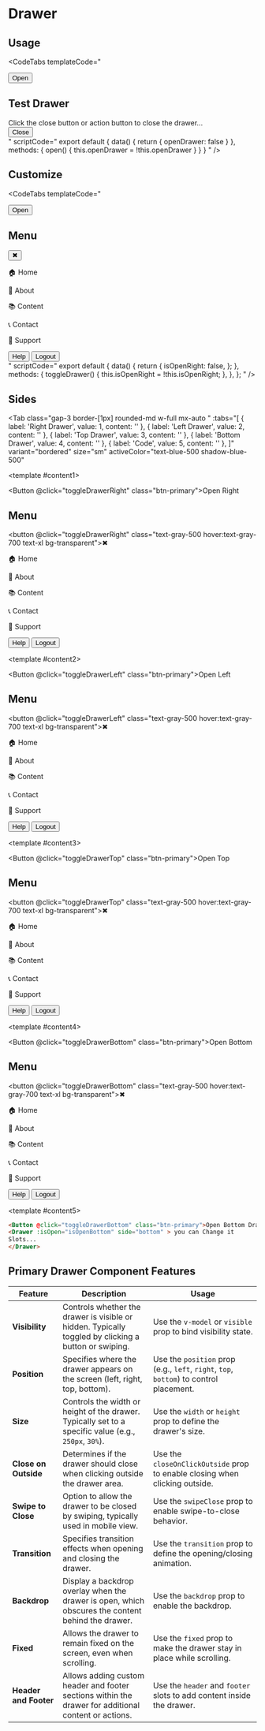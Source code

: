# Drawer

## Usage

<CodeTabs
  templateCode="
<div class='p-6 rounded-lg shadow-inner flex w-full justify-center'>
  <Button @click='open' class='btn-primary'>Open</Button>
  <Drawer v-model:isOpen='openDrawer' class='bg-gray-200 shadow-xl'>
    <div class='w-full justify-center items-center mt-20 p-2'>
      <h2>Test Drawer</h2>
      Click the close button or action button to close the drawer...
    </div>
    <Button @click='open' buttonClass='m-36'>
      Close
    </Button>
  </Drawer>
</div>
"
  scriptCode="
export default {
data() {
    return {
      openDrawer: false
    }
  },
methods: {
open() {
this.openDrawer = !this.openDrawer
}
}
}
"
/>

## Customize

<CodeTabs
  templateCode="
  <div class=' p-6 rounded-lg shadow-inner flex w-full justify-center'>
  <Button @click='toggleDrawer' class='btn-primary'>Open</Button>
    <Drawer v-model:isOpen='isOpenRight'>
      <div class='flex flex-col h-full bg-gray-100'>
        <div class='flex justify-between items-center px-4 py-3 border-b border-gray-300'>
          <h2 class=' font-semibold text-gray-700'>Menu</h2>
          <button @click='toggleDrawer' class='text-gray-500 hover:text-gray-700 text-xl bg-transparent'>
            ✖
          </button>
        </div>
       <div class='flex flex-col flex-grow px-4 py-3 space-y-4'>
  <p href='#' class='cursor-pointer flex items-center text-gray-700 text-lg px-3 py-2 rounded-lg hover:bg-blue-100 hover:text-blue-600 transition'>
    <span>🏠</span> Home
  </p>
  <p href='#' class='cursor-pointer flex items-center text-gray-700 text-lg px-3 py-2 rounded-lg hover:bg-blue-100 hover:text-blue-600 transition'>
    <span>📄</span> About
  </p>
  <p href='#' class='cursor-pointer flex items-center text-gray-700 text-lg px-3 py-2 rounded-lg hover:bg-blue-100 hover:text-blue-600 transition'>
    <span>📚</span> Content
  </p>
  <p href='#' class='cursor-pointer flex items-center text-gray-700 text-lg px-3 py-2 rounded-lg hover:bg-blue-100 hover:text-blue-600 transition'>
    <span>📞</span> Contact
  </p>
  <p href='#' class='cursor-pointer flex items-center text-gray-700 text-lg px-3 py-2 rounded-lg hover:bg-blue-100 hover:text-blue-600 transition'>
    <span>💸</span> Support
  </p>
</div>
        <div class='flex justify-between items-center px-4 py-3 border-t border-gray-300 bg-gray-200'>
          <Button class='btn-secondary'>Help</Button>
          <Button class='btn-secondary'>Logout</Button>
        </div>
      </div>
    </Drawer>
</div>
"
  scriptCode="
export default {
  data() {
    return {
      isOpenRight: false,
    };
  },
  methods: {
    toggleDrawer() {
      this.isOpenRight = !this.isOpenRight;
    },
  },
};
"
/>



## Sides



<Tab
   class="gap-3 border-[1px] rounded-md w-full mx-auto "
   :tabs="[
     { label: 'Right Drawer', value: 1, content: '' },
     { label: 'Left Drawer', value: 2, content: '' },
     { label: 'Top Drawer', value: 3, content: '' },
     { label: 'Bottom Drawer', value: 4, content: '' },
     { label: 'Code', value: 5, content: '' },
   ]"
   variant="bordered"
   size="sm"
   activeColor="text-blue-500 shadow-blue-500"
>
  <template #content1>
    <div class="p-6 rounded-lg shadow-inner flex w-full justify-center">
      <Button @click="toggleDrawerRight" class="btn-primary">Open Right </Button>
      <Drawer v-model:isOpen="isOpenRight" side="right">
        <div class="flex flex-col h-full bg-gray-100">
          <div class="flex justify-between items-center px-4 py-3 border-b border-gray-300">
            <h2 class="font-semibold text-gray-700">Menu</h2>
            <button @click="toggleDrawerRight" class="text-gray-500 hover:text-gray-700 text-xl bg-transparent">✖</button>
          </div>
          <div class="flex flex-col flex-grow px-4 py-3 space-y-4">
            <p href="#" class="cursor-pointer flex items-center text-gray-700 text-lg px-3 py-2 rounded-lg hover:bg-blue-100 hover:text-blue-600 transition">
              <span>🏠</span> Home
            </p>
            <p href="#" class="cursor-pointer flex items-center text-gray-700 text-lg px-3 py-2 rounded-lg hover:bg-blue-100 hover:text-blue-600 transition">
              <span>📄</span> About
            </p>
            <p href="#" class="cursor-pointer flex items-center text-gray-700 text-lg px-3 py-2 rounded-lg hover:bg-blue-100 hover:text-blue-600 transition">
              <span>📚</span> Content
            </p>
            <p href="#" class="cursor-pointer flex items-center text-gray-700 text-lg px-3 py-2 rounded-lg hover:bg-blue-100 hover:text-blue-600 transition">
              <span>📞</span> Contact
            </p>
            <p href="#" class="cursor-pointer flex items-center text-gray-700 text-lg px-3 py-2 rounded-lg hover:bg-blue-100 hover:text-blue-600 transition">
              <span>💸</span> Support
            </p>
          </div>
          <div class="flex justify-between items-center px-4 py-3 border-t border-gray-300 bg-gray-200">
            <Button class="btn-secondary">Help</Button>
            <Button class="btn-secondary">Logout</Button>
          </div>
        </div>
      </Drawer>
    </div>
  </template>

  <template #content2>
    <div class="p-6 rounded-lg shadow-inner flex w-full justify-center">
      <Button @click="toggleDrawerLeft" class="btn-primary">Open Left </Button>
      <Drawer v-model:isOpen="isOpenLeft" side="left">
        <div class="flex flex-col h-full bg-gray-100">
          <div class="flex justify-between items-center px-4 py-3 border-b border-gray-300">
            <h2 class="font-semibold text-gray-700">Menu</h2>
            <button @click="toggleDrawerLeft" class="text-gray-500 hover:text-gray-700 text-xl bg-transparent">✖</button>
          </div>
          <div class="flex flex-col flex-grow px-4 py-3 space-y-4">
            <p href="#" class="cursor-pointer flex items-center text-gray-700 text-lg px-3 py-2 rounded-lg hover:bg-blue-100 hover:text-blue-600 transition">
              <span>🏠</span> Home
            </p>
            <p href="#" class="cursor-pointer flex items-center text-gray-700 text-lg px-3 py-2 rounded-lg hover:bg-blue-100 hover:text-blue-600 transition">
              <span>📄</span> About
            </p>
            <p href="#" class="cursor-pointer flex items-center text-gray-700 text-lg px-3 py-2 rounded-lg hover:bg-blue-100 hover:text-blue-600 transition">
              <span>📚</span> Content
            </p>
            <p href="#" class="cursor-pointer flex items-center text-gray-700 text-lg px-3 py-2 rounded-lg hover:bg-blue-100 hover:text-blue-600 transition">
              <span>📞</span> Contact
            </p>
            <p href="#" class="cursor-pointer flex items-center text-gray-700 text-lg px-3 py-2 rounded-lg hover:bg-blue-100 hover:text-blue-600 transition">
              <span>💸</span> Support
            </p>
          </div>
          <div class="flex justify-between items-center px-4 py-3 border-t border-gray-300 bg-gray-200">
            <Button class="btn-secondary">Help</Button>
            <Button class="btn-secondary">Logout</Button>
          </div>
        </div>
      </Drawer>
    </div>
  </template>

  <template #content3>
    <div class="p-6 rounded-lg shadow-inner flex w-full justify-center">
      <Button @click="toggleDrawerTop" class="btn-primary">Open Top </Button>
      <Drawer v-model:isOpen="isOpenTop" side="top">
        <div class="flex flex-col h-full bg-gray-100">
          <div class="flex justify-between items-center px-4 py-3 border-b border-gray-300">
            <h2 class="font-semibold text-gray-700">Menu</h2>
            <button @click="toggleDrawerTop" class="text-gray-500 hover:text-gray-700 text-xl bg-transparent">✖</button>
          </div>
          <div class="flex flex-row flex-grow px-4 py-3 space-y-4">
            <p href="#" class="cursor-pointer flex items-center text-gray-700 text-lg px-3 py-2 rounded-lg hover:bg-blue-100 hover:text-blue-600 transition">
              <span>🏠</span> Home
            </p>
            <p href="#" class="cursor-pointer flex items-center text-gray-700 text-lg px-3 py-2 rounded-lg hover:bg-blue-100 hover:text-blue-600 transition">
              <span>📄</span> About
            </p>
            <p href="#" class="cursor-pointer flex items-center text-gray-700 text-lg px-3 py-2 rounded-lg hover:bg-blue-100 hover:text-blue-600 transition">
              <span>📚</span> Content
            </p>
            <p href="#" class="cursor-pointer flex items-center text-gray-700 text-lg px-3 py-2 rounded-lg hover:bg-blue-100 hover:text-blue-600 transition">
              <span>📞</span> Contact
            </p>
            <p href="#" class="cursor-pointer flex items-center text-gray-700 text-lg px-3 py-2 rounded-lg hover:bg-blue-100 hover:text-blue-600 transition">
              <span>💸</span> Support
            </p>
          </div>
          <div class="flex justify-between items-center px-4 py-3 border-t border-gray-300 bg-gray-200">
            <Button class="btn-secondary">Help</Button>
            <Button class="btn-secondary">Logout</Button>
          </div>
        </div>
      </Drawer>
    </div>
  </template>

  <template #content4>
    <div class="p-6 rounded-lg shadow-inner flex w-full justify-center">
      <Button @click="toggleDrawerBottom" class="btn-primary">Open Bottom </Button>
      <Drawer v-model:isOpen="isOpenBottom" side="bottom">
        <div class="flex flex-col h-full bg-gray-100">
          <div class="flex justify-between items-center px-4 py-3 border-b border-gray-300">
            <h2 class="font-semibold text-gray-700">Menu</h2>
            <button @click="toggleDrawerBottom" class="text-gray-500 hover:text-gray-700 text-xl bg-transparent">✖</button>
          </div>
          <div class="flex flex-row flex-grow px-4 py-3 space-y-4">
            <p href="#" class="cursor-pointer flex items-center text-gray-700 text-lg px-3 py-2 rounded-lg hover:bg-blue-100 hover:text-blue-600 transition">
              <span>🏠</span> Home
            </p>
            <p href="#" class="cursor-pointer flex items-center text-gray-700 text-lg px-3 py-2 rounded-lg hover:bg-blue-100 hover:text-blue-600 transition">
              <span>📄</span> About
            </p>
            <p href="#" class="cursor-pointer flex items-center text-gray-700 text-lg px-3 py-2 rounded-lg hover:bg-blue-100 hover:text-blue-600 transition">
              <span>📚</span> Content
            </p>
            <p href="#" class="cursor-pointer flex items-center text-gray-700 text-lg px-3 py-2 rounded-lg hover:bg-blue-100 hover:text-blue-600 transition">
              <span>📞</span> Contact
            </p>
            <p href="#" class="cursor-pointer flex items-center text-gray-700 text-lg px-3 py-2 rounded-lg hover:bg-blue-100 hover:text-blue-600 transition">
              <span>💸</span> Support
            </p>
          </div>
          <div class="flex justify-between items-center px-4 py-3 border-t border-gray-300 bg-gray-200">
            <Button class="btn-secondary">Help</Button>
            <Button class="btn-secondary">Logout</Button>
          </div>
        </div>
      </Drawer>
    </div>
  </template>

  <template #content5>

  ```md
<Button @click="toggleDrawerBottom" class="btn-primary">Open Bottom Drawer</Button>
<Drawer :isOpen="isOpenBottom" side="bottom" > you can Change it
Slots...
 </Drawer>
```

  </template>

</Tab>

## Primary Drawer Component Features

| **Feature**          | **Description**                                                                                                         | **Usage**                                                                                                 |
|----------------------|-------------------------------------------------------------------------------------------------------------------------|-----------------------------------------------------------------------------------------------------------|
| **Visibility**        | Controls whether the drawer is visible or hidden. Typically toggled by clicking a button or swiping.                    | Use the `v-model` or `visible` prop to bind visibility state.                                               |
| **Position**          | Specifies where the drawer appears on the screen (left, right, top, bottom).                                           | Use the `position` prop (e.g., `left`, `right`, `top`, `bottom`) to control placement.                    |
| **Size**              | Controls the width or height of the drawer. Typically set to a specific value (e.g., `250px`, `30%`).                   | Use the `width` or `height` prop to define the drawer's size.                                              |
| **Close on Outside**  | Determines if the drawer should close when clicking outside the drawer area.                                            | Use the `closeOnClickOutside` prop to enable closing when clicking outside.                                |
| **Swipe to Close**    | Option to allow the drawer to be closed by swiping, typically used in mobile view.                                       | Use the `swipeClose` prop to enable swipe-to-close behavior.                                                |
| **Transition**        | Specifies transition effects when opening and closing the drawer.                                                      | Use the `transition` prop to define the opening/closing animation.                                         |
| **Backdrop**          | Display a backdrop overlay when the drawer is open, which obscures the content behind the drawer.                        | Use the `backdrop` prop to enable the backdrop.                                                            |
| **Fixed**             | Allows the drawer to remain fixed on the screen, even when scrolling.                                                     | Use the `fixed` prop to make the drawer stay in place while scrolling.                                     |
| **Header and Footer** | Allows adding custom header and footer sections within the drawer for additional content or actions.                    | Use the `header` and `footer` slots to add content inside the drawer.                                       |

<script setup>
import { ref } from 'vue';

const isOpenRight = ref(false);
const openDrawer = ref(false);
const isOpenLeft = ref(false);
const isOpenTop = ref(false);
const isOpenBottom = ref(false);

const toggleDrawerRight = () => {
  isOpenRight.value = !isOpenRight.value;
};

const toggleDrawerLeft = () => {
  isOpenLeft.value = !isOpenLeft.value;
};

const toggleDrawerTop = () => {
  isOpenTop.value = !isOpenTop.value;
};

const toggleDrawerBottom = () => {
  isOpenBottom.value = !isOpenBottom.value;
};
const toggleDrawer = () => {
  isOpenRight.value = !isOpenRight.value;
};
const open = () => {
  openDrawer.value = !openDrawer.value;
};

const tabs = [
  { label: 'UI', value: 1, content: '' },
  { label: 'Code', value: 2, content: '' },
];
</script>

<style scoped>
/* Tailwind Utility Classes */

/* Primary Button */
.btn-primary {
  @apply bg-green-500 text-white px-4 py-2 rounded-md hover:bg-green-600 transition;
}

/* Secondary Button */
.btn-secondary {
  @apply bg-gray-300 text-gray-700 px-4 py-2 rounded-md hover:bg-gray-400 transition;
}

.drawer-link span {
  @apply mr-2;
}
</style>
